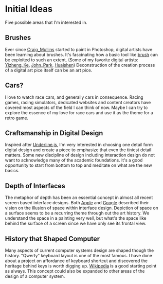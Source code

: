 # Initial Ideas
Five possible areas that I'm interested in.
## Brushes
Ever since [Craig_Mullins](http://www.goodbrush.com/x4oynmjkxr5fhgmi0xsh6a9ml2dhxl) started to paint in Photoshop, digital artists have been learning about brushes. It's fascinating how a basic tool like [brush](https://helpx.adobe.com/photoshop/using/brush-presets.html) can be exploited to such an extent. (Some of my favorite digital artists: [Yizheng_Ke](https://www.instagram.com/yizhengke1988/), [John_Park](https://www.instagram.com/jparkedart/), [Huaishen](https://www.instagram.com/huaishen89/)) Deconstruction of the creation process of a digital art pice itself can be an art pice.
## Cars?
I love to watch race cars, and generally cars in consequence. Racing games, racing simulators, dedicated websites and content creators have covered most aspects of the field I can think of now. Maybe I can try to explore the essence of my love for race cars and use it as the theme for a retro game.
## Craftsmanship in Digital Design
Inspired after [Underline.js](https://underlinejs.wentin.net/), I'm very interested in choosing one detail form digital design and create a piece to emphasize that even the tiniest detail matters. Some new discipline of design including interaction design do not want to acknowledge many of the academic foundations. It's a good opportunity to start from bottom to top and meditate on what are the new basics.
## Depth of Interfaces
The metaphor of depth has been an essential concept in almost all recent screen based interface designs. Both [Apple](https://developer.apple.com/design/human-interface-guidelines/ios/overview/themes/) and [Google](https://material.io/design/environment/elevation.html#light) described their vision on the illusion of space within interface design. Depiction of space on a surface seems to be a recurring theme through out the art history. We understand the space in a painting very well, but what's the space like behind the surface of a screen since we have only see its frontal view.
## History that Shaped Computer
Many aspects of current computer systems design are shaped though the history. "Qwerty" keyboard layout is one of the most famous. I have done about a project on affordance of keyboard shortcut and discovered the heritage behind keys is worth digging up. [Wikipedia](https://en.wikipedia.org/wiki/Category:Computer_keys) is a good starting point as always. This concept could also be expanded to other areas of the design of a computer system.